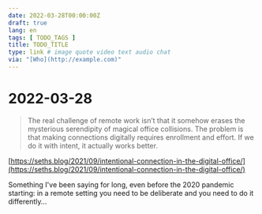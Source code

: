 ```yaml
---
date: 2022-03-28T00:00:00Z
draft: true
lang: en
tags: [ TODO_TAGS ]
title: TODO_TITLE
type: link # image quote video text audio chat
via: "[Who](http://example.com)"
---
```



# 2022-03-28


> The real challenge of remote work isn’t that it somehow erases the mysterious serendipity of magical office collisions. The problem is that making connections digitally requires enrollment and effort. If we do it with intent, it actually works better.

[https://seths.blog/2021/09/intentional-connection-in-the-digital-office/](https://seths.blog/2021/09/intentional-connection-in-the-digital-office/)

Something I've been saying for long, even before the 2020 pandemic starting: in a remote setting you need to be deliberate and you need to do it differently…
